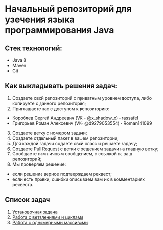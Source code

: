 # Начальный репозиторий для узечения языка программирования Java

## Стек технологий:
- Java 8
- Maven
- Git

## Как выкладывать решения задач:
1. Создаете свой репозиторий с приватным уровнем доступа, либо копируете с данного репозитория;
2. Приглашаете нас с доступом к репозиторию:
- Короблев Сергей Андреевич (VK - @x_shadow_x) - rassafel
- Григорьев Роман Алексевич (VK- @d9279053554) - Roman141099
3. Создаете ветку с номером задачи;
4. Создаете отдельный пакет в вашем репозитории;
5. Для каждой задачи содаете свой класс и решаете задачу;
6. Создаете Pull Request с ветки с решением задачи на главную ветку;
7. Сообщаете нам личным сообщением, с ссылкой на ваш репозиторий;
8. Мы проверяем решение:
- если решение верное подтверждаем реквест;
- если есть правки, ошибки описываем вам их в комментариях реквеста.

## Список задач
1. [Установочная задача](https://github.com/rassafel/java-learn/tree/master/src/main/java/ru/nshi/learn/work0)
2. [Работа с ветвлениями и циклами](https://github.com/rassafel/java-learn/tree/master/src/main/java/ru/nshi/learn/work1)
3. [Работа с одномерными массивами](https://github.com/rassafel/java-learn/tree/master/src/main/java/ru/nshi/learn/work2)
